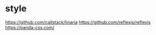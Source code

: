 # style
https://github.com/callstack/linaria
https://github.com/reflexjs/reflexjs
https://panda-css.com/
